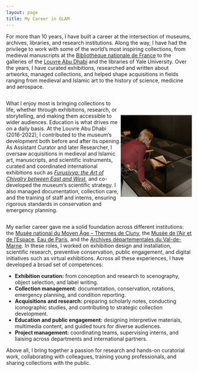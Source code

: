 ```yaml
---
layout: page
title: My Career in GLAM
---
```


For more than 10 years, I have built a career at the intersection of museums, archives, libraries, and research institutions. Along the way, I have had the privilege to work with some of the world’s most inspiring collections, from medieval manuscripts at the <a href="https://www.bnf.fr/en">Bibliothèque nationale de France</a> to the galleries of the <a href="https://www.louvreabudhabi.ae/">Louvre Abu Dhabi</a> and the libraries of Yale University. Over the years, I have curated exhibitions, researched and written about artworks, managed collections, and helped shape acquisitions in fields ranging from medieval and Islamic art to the history of science, medicine and aerospace.

<div style="display: flex; align-items: center;">

What I enjoy most is bringing collections to life, whether through exhibitions, research, or storytelling, and making them accessible to wider audiences. Education is what drives me on a daily basis. At the Louvre Abu Dhabi (2016-2022), I contributed to the museum’s development both before and after its opening. As Assistant Curator and later Researcher, I oversaw acquisitions in medieval and Islamic art, manuscripts, and scientific instruments, curated and coordinated international exhibitions such as *[Furusiyya: the Art of Chivalry between East and West](https://www.louvreabudhabi.ae/en/explore/exhibitions/furusiyya-the-art-of-chivalry-between-east-and-west)*, and co-developed the museum’s scientific strategy. I also managed documentation, collection care, and the training of staff and interns, ensuring rigorous standards in conservation and emergency planning.

  <a href="/assets/img/LAD.jpg" data-lightbox="PBP" data-title="Louvre Abu Dhabi ©Beverly Galdamez">
    <img src="/assets/img/LAD.jpg" title="Louvre Abu Dhabi ©Beverly Galdamez" style="width: 3000px; margin-right: 150px;">
  </a>
  
</div>

My earlier career gave me a solid foundation across different institutions: the <a href="https://www.musee-moyenage.fr/">Musée national du Moyen Âge – Thermes de Cluny,</a> the <a href="https://www.museeairespace.fr/">Musée de l’Air et de l’Espace</a>, <a href="https://www.eaudeparis.fr/">Eau de Paris</a>, and the <a href="https://archives.valdemarne.fr">Archives départementales du Val-de-Marne</a>. In these roles, I worked on exhibition design and installation, scientific research, preventive conservation, public engagement, and digital initiatives such as virtual exhibitions. Across all these experiences, I have developed a broad set of competences:
  - **Exhibition curation:** from conception and research to scenography, object selection, and label writing. 
  - **Collection management:** documentation, conservation, rotations, emergency planning, and condition reporting. 
  - **Acquisitions and research:** preparing scholarly notes, conducting iconographic studies, and contributing to strategic collection development. 
  - **Education and public engagement:** designing interpretive materials, multimedia content, and guided tours for diverse audiences. 
  - **Project management:** coordinating teams, supervising interns, and liaising across departments and international partners. 

Above all, I bring together a passion for research and hands-on curatorial work, collaborating with colleagues, training young professionals, and sharing collections with the public.

